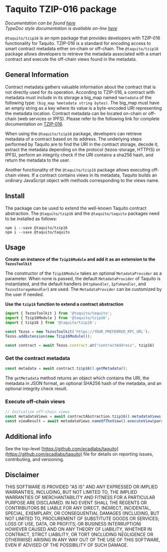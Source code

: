 # Taquito TZIP-016 package
*Documentation can be found [here](https://tezostaquito.io/docs/metadata-tzip16/)*  
*TypeDoc style documentation is available on-line [here](https://tezostaquito.io/typedoc/modules/_taquito_tzip16.html)*

`@taquito/tzip16` is an npm package that provides developers with TZIP-016 functionality for Taquito. TZIP-016 is a standard for encoding access to smart contract metadata either on-chain or off-chain. The `@taquito/tzip16` package allows developers to retrieve the metadata associated with a smart contract and execute the off-chain views found in the metadata.

## General Information

Contract metadata gathers valuable information about the contract that is not directly used for its operation. According to TZIP-016, a contract with metadata must include in its storage a big_map named `%metadata` of the following type: `(big_map %metadata string bytes)`. The big_map must have an empty string as a key where its value is a byte-encoded URI representing the metadata location. Contract metadata can be located on-chain or off-chain (web services or IPFS). Please refer to the following link for complete documentation on [TZIP-016](https://gitlab.com/tezos/tzip/-/blob/master/proposals/tzip-16/tzip-16.md#introduction).

When using the `@taquito/tzip16` package, developers can retrieve metadata of a contract based on its address. The underlying steps performed by Taquito are to find the URI in the contract storage, decode it, extract the metadata depending on the protocol (tezos-storage, HTTP(S) or IPFS), perform an integrity check if the URI contains a sha256 hash, and return the metadata to the user.

Another functionality of the `@taquito/tzip16` package allows executing off-chain views. If a contract contains views in its metadata, Taquito builds an ordinary JavaScript object with methods corresponding to the views name.

## Install

The package can be used to extend the well-known Taquito contract abstraction. The `@taquito/tzip16` and the `@taquito/taquito` packages need to be installed as follows:
```
npm i --save @taquito/tzip16
npm i --save @taquito/taquito
```

## Usage

**Create an instance of the `Tzip16Module` and add it as an extension to the `TezosToolkit`**

The constructor of the `Tzip16Module` takes an optional `MetadataProvider` as a parameter. When none is passed, the default `MetadataProvider` of Taquito is instantiated, and the default handlers (`HttpHandler`, `IpfsHandler`, and `TezosStorageHandler`) are used. 
The `MetadataProvider` can be customized by the user if needed.

**Use the `tzip16` function to extend a contract abstraction**

```js
import { TezosToolkit } from '@taquito/taquito';
import { Tzip16Module } from '@taquito/tzip16';
import { tzip16 } from '@taquito/tzip16';

const Tezos = new TezosToolkit('https://YOUR_PREFERRED_RPC_URL');
Tezos.addExtension(new Tzip16Module());

const contract = await Tezos.contract.at("contractAddress", tzip16)
```

### Get the contract metadata

```ts
const metadata = await contract.tzip16().getMetadata();
```

The `getMetadata` method returns an object which contains the URI, the metadata in JSON format, an optional SHA256 hash of the metadata, and an optional integrity check result.

### Execute off-chain views

```ts
// Initialize off-chain views
const metadataViews = await contractAbstraction.tzip16().metadataViews();
const viewResult = await metadataViews.nameOfTheView().executeView(paramOfTheView);
```

## Additional info

See the top-level [https://github.com/ecadlabs/taquito](https://github.com/ecadlabs/taquito) file for details on reporting issues, contributing, and versioning.

## Disclaimer

THIS SOFTWARE IS PROVIDED "AS IS" AND ANY EXPRESSED OR IMPLIED WARRANTIES, INCLUDING, BUT NOT LIMITED TO, THE IMPLIED WARRANTIES OF MERCHANTABILITY AND FITNESS FOR A PARTICULAR PURPOSE ARE DISCLAIMED. IN NO EVENT SHALL THE REGENTS OR CONTRIBUTORS BE LIABLE FOR ANY DIRECT, INDIRECT, INCIDENTAL, SPECIAL, EXEMPLARY, OR CONSEQUENTIAL DAMAGES (INCLUDING, BUT NOT LIMITED TO, PROCUREMENT OF SUBSTITUTE GOODS OR SERVICES; LOSS OF USE, DATA, OR PROFITS; OR BUSINESS INTERRUPTION) HOWEVER CAUSED AND ON ANY THEORY OF LIABILITY, WHETHER IN CONTRACT, STRICT LIABILITY, OR TORT (INCLUDING NEGLIGENCE OR OTHERWISE) ARISING IN ANY WAY OUT OF THE USE OF THIS SOFTWARE, EVEN IF ADVISED OF THE POSSIBILITY OF SUCH DAMAGE.